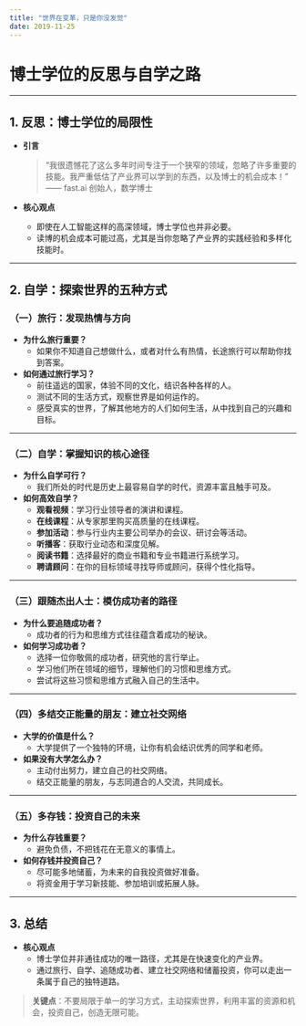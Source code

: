 ```yaml
---
title: "世界在变革，只是你没发觉"
date: 2019-11-25
---
```

# 博士学位的反思与自学之路

---

## **1. 反思：博士学位的局限性**

- **引言**  
  > “我很遗憾花了这么多年时间专注于一个狭窄的领域，忽略了许多重要的技能。我严重低估了产业界可以学到的东西，以及博士的机会成本！”  
  —— fast.ai 创始人，数学博士  

- **核心观点**  
  - 即使在人工智能这样的高深领域，博士学位也并非必要。  
  - 读博的机会成本可能过高，尤其是当你忽略了产业界的实践经验和多样化技能时。

---

## **2. 自学：探索世界的五种方式**

### **（一）旅行：发现热情与方向**
- **为什么旅行重要？**  
  - 如果你不知道自己想做什么，或者对什么有热情，长途旅行可以帮助你找到答案。  
- **如何通过旅行学习？**  
  - 前往遥远的国家，体验不同的文化，结识各种各样的人。  
  - 测试不同的生活方式，观察世界是如何运作的。  
  - 感受真实的世界，了解其他地方的人们如何生活，从中找到自己的兴趣和目标。

---

### **（二）自学：掌握知识的核心途径**
- **为什么自学可行？**  
  - 我们所处的时代是历史上最容易自学的时代，资源丰富且触手可及。  
- **如何高效自学？**  
  - **观看视频**：学习行业领导者的演讲和课程。  
  - **在线课程**：从专家那里购买高质量的在线课程。  
  - **参加活动**：参与行业内主要公司举办的会议、研讨会等活动。  
  - **听播客**：获取行业动态和深度见解。  
  - **阅读书籍**：选择最好的商业书籍和专业书籍进行系统学习。  
  - **聘请顾问**：在你的目标领域寻找导师或顾问，获得个性化指导。

---

### **（三）跟随杰出人士：模仿成功者的路径**
- **为什么要追随成功者？**  
  - 成功者的行为和思维方式往往蕴含着成功的秘诀。  
- **如何学习成功者？**  
  - 选择一位你敬佩的成功者，研究他的言行举止。  
  - 学习他们所在领域的细节，理解他们的习惯和思维方式。  
  - 尝试将这些习惯和思维方式融入自己的生活中。

---

### **（四）多结交正能量的朋友：建立社交网络**
- **大学的价值是什么？**  
  - 大学提供了一个独特的环境，让你有机会结识优秀的同学和老师。  
- **如果没有大学怎么办？**  
  - 主动付出努力，建立自己的社交网络。  
  - 结交正能量的朋友，与志同道合的人交流，共同成长。

---

### **（五）多存钱：投资自己的未来**
- **为什么存钱重要？**  
  - 避免负债，不把钱花在无意义的事情上。  
- **如何存钱并投资自己？**  
  - 尽可能多地储蓄，为未来的自我投资做好准备。  
  - 将资金用于学习新技能、参加培训或拓展人脉。

---

## **3. 总结**

- **核心观点**  
  - 博士学位并非通往成功的唯一路径，尤其是在快速变化的产业界。  
  - 通过旅行、自学、追随成功者、建立社交网络和储蓄投资，你可以走出一条属于自己的独特道路。  

> **关键点**：不要局限于单一的学习方式，主动探索世界，利用丰富的资源和机会，投资自己，创造无限可能。
